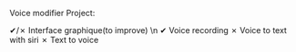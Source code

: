 Voice modifier Project:

✔/✗ Interface graphique(to improve) \n
✔ Voice recording
✗ Voice to text with siri
✗ Text to voice
